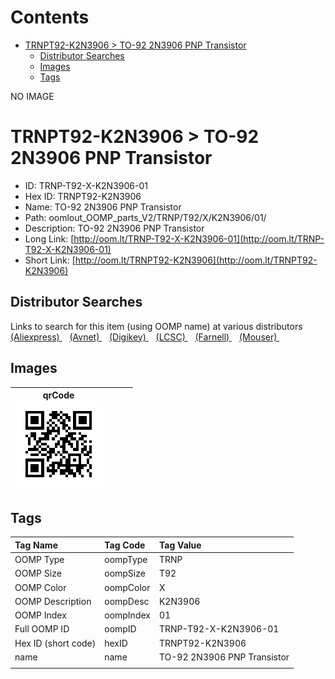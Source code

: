 



Contents
========

* [TRNPT92-K2N3906 > TO-92 2N3906 PNP Transistor](#trnpt92-k2n3906--to-92-2n3906-pnp-transistor)
	* [Distributor Searches](#distributor-searches)
	* [Images](#images)
	* [Tags](#tags)
  
NO IMAGE  
# TRNPT92-K2N3906 > TO-92 2N3906 PNP Transistor

- ID: TRNP-T92-X-K2N3906-01
- Hex ID: TRNPT92-K2N3906
- Name: TO-92 2N3906 PNP Transistor
- Path: oomlout_OOMP_parts_V2/TRNP/T92/X/K2N3906/01/
- Description: TO-92 2N3906 PNP Transistor
- Long Link: [http://oom.lt/TRNP-T92-X-K2N3906-01](http://oom.lt/TRNP-T92-X-K2N3906-01)
- Short Link: [http://oom.lt/TRNPT92-K2N3906](http://oom.lt/TRNPT92-K2N3906)

## Distributor Searches
  
Links to search for this item (using OOMP name) at various distributors  
[(Aliexpress) ](https://www.aliexpress.com/wholesale?SearchText=TO-92+2N3906+PNP+Transistor)&nbsp;&nbsp;&nbsp;[(Avnet) ](https://www.avnet.com/shop/us/search/TO-92+2N3906+PNP+Transistor)&nbsp;&nbsp;&nbsp;[(Digikey) ](https://www.digikey.co.uk/en/products/result?s=TO-92+2N3906+PNP+Transistor)&nbsp;&nbsp;&nbsp;[(LCSC) ](https://www.lcsc.com/search?q=TO-92+2N3906+PNP+Transistor)&nbsp;&nbsp;&nbsp;[(Farnell) ](https://uk.farnell.com/search?st=TO-92+2N3906+PNP+Transistor)&nbsp;&nbsp;&nbsp;[(Mouser) ](https://www.mouser.com/c/?q=TO-92+2N3906+PNP+Transistor)&nbsp;&nbsp;&nbsp;
## Images
  

|qrCode<br>[![](https://raw.githubusercontent.com/oomlout/oomlout_OOMP_parts_V2/main/TRNP/T92/X/K2N3906/01/qrCode_140.png)](https://github.com/oomlout/oomlout_OOMP_parts_V2/tree/main/TRNP/T92/X/K2N3906/01/qrCode.png)||||
| :---: | :---: | :---: | :---: |

## Tags
  

|Tag Name|Tag Code|Tag Value|
| :--- | :--- | :--- |
|OOMP Type|oompType|TRNP|
|OOMP Size|oompSize|T92|
|OOMP Color|oompColor|X|
|OOMP Description|oompDesc|K2N3906|
|OOMP Index|oompIndex|01|
|Full OOMP ID|oompID|TRNP-T92-X-K2N3906-01|
|Hex ID (short code)|hexID|TRNPT92-K2N3906|
|name|name|TO-92 2N3906 PNP Transistor|
||||
